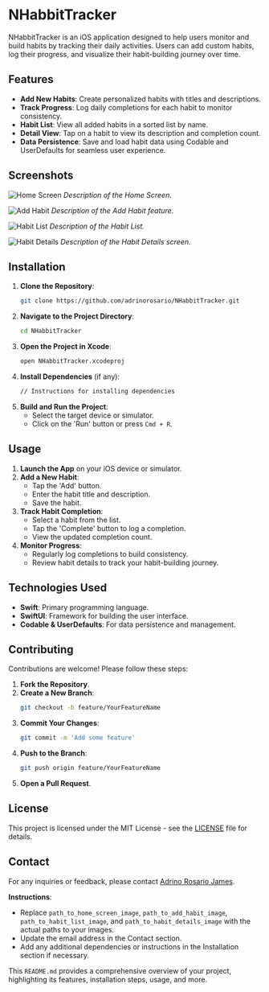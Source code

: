 # NHabbitTracker

NHabbitTracker is an iOS application designed to help users monitor and build habits by tracking their daily activities. Users can add custom habits, log their progress, and visualize their habit-building journey over time.

## Features

- **Add New Habits**: Create personalized habits with titles and descriptions.
- **Track Progress**: Log daily completions for each habit to monitor consistency.
- **Habit List**: View all added habits in a sorted list by name.
- **Detail View**: Tap on a habit to view its description and completion count.
- **Data Persistence**: Save and load habit data using Codable and UserDefaults for seamless user experience.

## Screenshots

![Home Screen](path_to_home_screen_image)
*Description of the Home Screen.*

![Add Habit](path_to_add_habit_image)
*Description of the Add Habit feature.*

![Habit List](path_to_habit_list_image)
*Description of the Habit List.*

![Habit Details](path_to_habit_details_image)
*Description of the Habit Details screen.*

## Installation

1. **Clone the Repository**:
   ```bash
   git clone https://github.com/adrinorosario/NHabbitTracker.git
   ```
2. **Navigate to the Project Directory**:
   ```bash
   cd NHabbitTracker
   ```
3. **Open the Project in Xcode**:
   ```bash
   open NHabbitTracker.xcodeproj
   ```
4. **Install Dependencies** (if any):
   ```bash
   // Instructions for installing dependencies
   ```
5. **Build and Run the Project**:
   - Select the target device or simulator.
   - Click on the 'Run' button or press `Cmd + R`.

## Usage

1. **Launch the App** on your iOS device or simulator.
2. **Add a New Habit**:
   - Tap the 'Add' button.
   - Enter the habit title and description.
   - Save the habit.
3. **Track Habit Completion**:
   - Select a habit from the list.
   - Tap the 'Complete' button to log a completion.
   - View the updated completion count.
4. **Monitor Progress**:
   - Regularly log completions to build consistency.
   - Review habit details to track your habit-building journey.

## Technologies Used

- **Swift**: Primary programming language.
- **SwiftUI**: Framework for building the user interface.
- **Codable & UserDefaults**: For data persistence and management.

## Contributing

Contributions are welcome! Please follow these steps:

1. **Fork the Repository**.
2. **Create a New Branch**:
   ```bash
   git checkout -b feature/YourFeatureName
   ```
3. **Commit Your Changes**:
   ```bash
   git commit -m 'Add some feature'
   ```
4. **Push to the Branch**:
   ```bash
   git push origin feature/YourFeatureName
   ```
5. **Open a Pull Request**.

## License

This project is licensed under the MIT License - see the [LICENSE](LICENSE) file for details.

## Contact

For any inquiries or feedback, please contact [Adrino Rosario James](mailto:your_email@example.com).


**Instructions**:

- Replace `path_to_home_screen_image`, `path_to_add_habit_image`, `path_to_habit_list_image`, and `path_to_habit_details_image` with the actual paths to your images.
- Update the email address in the Contact section.
- Add any additional dependencies or instructions in the Installation section if necessary.

This `README.md` provides a comprehensive overview of your project, highlighting its features, installation steps, usage, and more. 
